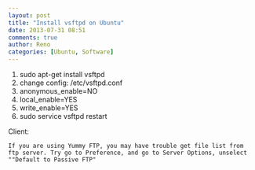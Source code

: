 ```yaml
---
layout: post
title: "Install vsftpd on Ubuntu"
date: 2013-07-31 08:51
comments: true
author: Reno
categories: [Ubuntu, Software]
---
```



1. sudo apt-get install vsftpd
2. change config: /etc/vsftpd.conf
2. anonymous_enable=NO
3. local_enable=YES
4. write_enable=YES
5. sudo service vsftpd restart

Client:

	If you are using Yummy FTP, you may have trouble get file list from ftp server. Try go to Preference, and go to Server Options, unselect ""Default to Passive FTP"
